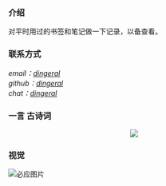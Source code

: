 ### 介绍

对平时用过的书签和笔记做一下记录，以备查看。

### 联系方式

<address>
email：<a href="mailto:dingeral@outlook.com">dingeral</a>
<br \>
github：<a href="https://github.com/dingeral">dingeral</a>
<br \>
chat：<a href="https://hack.chat/?dingeral">dingeral</a>
</address>

### 一言 古诗词

<div align=center><img src="https://api.gushi.ci/all.svg?font-size=18&spacing=4"/></div>

### 视觉

![必应图片](https://uploadbeta.com/api/pictures/random/?key=BingEverydayWallpaperPicture)
